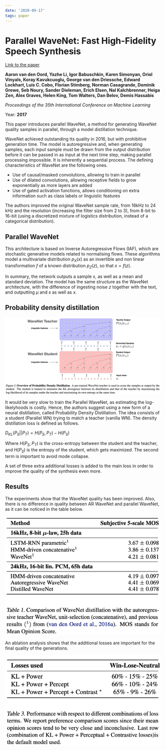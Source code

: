 ```yaml
---
date: '2020-09-17'
tags: paper
---
```

# Parallel WaveNet: Fast High-Fidelity Speech Synthesis

[Link to the paper](https://arxiv.org/abs/1711.10433)

**Aaron van den Oord, Yazhe Li, Igor Babuschkin, Karen Simonyan, Oriol Vinyals, Koray Kavukcuoglu, George van den Driessche, Edward Lockhart, Luis C. Cobo, Florian Stimberg, Norman Casagrande, Dominik Grewe, Seb Noury, Sander Dieleman, Erich Elsen, Nal Kalchbrenner, Heiga Zen, Alex Graves, Helen King, Tom Walters, Dan Belov, Demis Hassabis**

*Proceedings of the 35th International Conference on Machine Learning*

Year: **2017**

This paper introduces parallel WaveNet, a method for generating WaveNet quality samples in parallel, through a model distillation technique.

WaveNet achieved outstanding tts quality in 2016, but with prohibitive generation time. The model is autoregressive and, when generating samples, each input sample must be drawn from the output distribution before it can be passed in as input at the next time step, making parallel processing impossible. It is inherently a sequential process. The defining characteristics of WaveNet are the following ones.
- Use of causal/masked convolutions, allowing to train in parallel
- Use of dilated convolutions, allowing receptive fields to grow exponentially as more layers are added
- Use of gated activation functions, allows conditioning on extra information such as class labels or linguistic features

The authors improved the original WaveNet sample rate, from 16kHz to 24 kHz and the resolution (increasing the filter size from 2 to 3), from 8-bit to 16-bit (using a discretized mixture of logistics distribution, instead of a categorical distribution).

## Parallel WaveNet
This architecture is based on Inverse Autoregressive Flows (IAF), which are stochastic generative models related to normalising flows. These algorithms model a multivariate distribution $p_X(x)$ as an invertible and non linear transformation $f$ of a known distribution $p_Z(z)$, so that $x = f(z)$.

In summary, the network outputs a sample x, as well as a mean and standard deviation. The model has the same structure as the WaveNet architecture, with the difference of ingesting noise $z$ together with the text, and outputting $\mu$ and $s$ as well as $x$.

## Probability density distillation

![](assets/vanderoord2017/architecture.png)

It would be very slow to train the Parallel WaveNet, as estimating the log-likelyhoods is costly. Hence, the authors suggest using a new form of a neural distillation, called Probability Density Distillation. The idea consists of a student (Parallel WN) trying to match a teacher (vanilla WN). The density distillation loss is defined as follows.

$D_{KL}(P_S||P_T) = H(P_S, P_T) - H(P_S)$

Where $H(P_S, P_T)$ is the cross-entropy between the student and the teacher, and $H(P_S)$ is the entropy of the student, which gets maximized. The second term is important to avoid mode collapse.

A set of three extra additional losses is added to the main loss in order to improve the quality of the synthesis even more.

## Results
The experiments show that the WaveNet quality has been improved. Also, there is no difference in quality between AR WaveNet and parallel WaveNet, as it can be noticed in the table below.

![](assets/vanderoord2017/MOS.png)

An ablation analysis shows that the additional losses are important for the final quality of the generations.

![](assets/vanderoord2017/ablation.png)